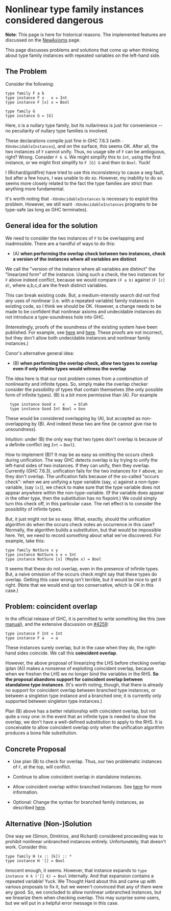 # Nonlinear type family instances considered dangerous



**Note**: This page is here for historical reasons. The implemented features are discussed on the [NewAxioms](new-axioms) page.



This page discusses problems and solutions that come up when thinking about type family instances with repeated variables on the left-hand side.


## The Problem



Consider the following:


```wiki
type family F a b
type instance F x   x = Int
type instance F [x] x = Bool

type family G
type instance G = [G]
```


Here, `G` is a nullary type family, but its nullariness is just for convenience -- no peculiarity of nullary type families is involved.



These declarations compile just fine in GHC 7.6.3 (with `-XUndecidableInstances`), and on the surface, this seems OK. After all, the two instances of `F` cannot unify. Thus, no usage site of `F` can be ambiguous, right? Wrong. Consider `F G G`. We might simplify this to `Int`, using the first instance, or we might first simplify to `F [G] G` and then to `Bool`. Yuck!



I (Richard/goldfire) have tried to use this inconsistency to cause a seg fault, but after a few hours, I was unable to do so. However, my inability to do so seems more closely related to the fact the type families are strict than anything more fundamental.



It's worth noting that `-XUndecidableInstances` is necessary to exploit this problem. However, we still want `-XUndecidableInstances` programs to be type-safe (as long as GHC terminates).


## General idea for the solution



We need to consider the two instances of `F` to be overlapping and inadmissible. There are a handful of ways to do this:


- (A) **when performing the overlap check between two instances, check a version of the instances where all variables are distinct**


We call the "version of the instance where all variables are distinct" the "linearized form" of the instance.
Using such a check, the two instances for `F` above indeed conflict, because we would compare `(F a b)` against `(F [c] d)`, where a,b,c,d are the fresh distinct variables.



This can break existing code. But, a medium-intensity search did not find *any* uses of nonlinear (i.e. with a repeated variable) family instances in existing code, so I think we should be OK. However, a change needs to be made to be confident that nonlinear axioms and undecidable instances do not introduce a type-soundness hole into GHC.



(Interestingly, proofs of the soundness of the existing system have been published. For example, see [
here](http://research.microsoft.com/en-us/um/people/simonpj/papers/ext-f/fc-tldi.pdf) and [
here](http://www.cis.upenn.edu/~stevez/papers/WVPJZ11.pdf). These proofs are not  incorrect, but they  don't allow both undecidable instances and nonlinear family instances.)



Conor's alternative general idea:


- (B) **when performing the overlap check, allow two types to overlap even if only infinite types would witness the overlap**


The idea here is that our root problem comes from a combination of nonlinearity and infinite types. So, simply make the overlap checker consider the possibility of types that contain themselves (the only possible form of infinite types).
(B) is a bit more permissive than (A).  For example


```wiki
  type instance Good x   x    = blah
  type instance Good Int Bool = boo
```


These would be considered overlapping by (A), but accepted as non-overlapping by (B).  And indeed these two are fine (ie cannot give rise to unsoundness).



Intuition: under (B) the only way that two types don't overlap is because of a definite conflict (eg `Int` \~ `Bool`). 



How to implement (B)? It may be as easy as omitting the occurs check during unification. The way GHC detects overlap is by trying to unify the left-hand sides of two instances. If they can unify, then they overlap. Currently (GHC 7.6.3), unification fails for the two instances for `F` above, so they don't overlap. The unification fails because of the so-called "occurs check": when we are unifying a type variable (say, `x`) against a non-type-variable, (say `[x]`), we check to make sure that the type variable does not appear anywhere within the non-type-variable. (If the variable does appear in the other type, then the substitution has no fixpoint.) We could simply turn this check off, in this particular case. The net effect is to consider the possibility of infinite types.



But, it just might not be so easy. What, exactly, should the unification algorithm do when the occurs check notes an occurrence in this case? Normally, the algorithm builds a substitution, but that would be impossible here. Yet, we need to record *something* about what we've discovered. For example, take this:


```wiki
type family NotSure x y
type instance NotSure x x = Int
type instance NotSure [x] (Maybe x) = Bool
```


It seems that these do not overlap, even in the presence of infinite types. But, a naive omission of the occurs check might say that these types do overlap. Getting this case wrong isn't terrible, but it would be nice to get it right. (Note that we would end up too conservative, which is OK in this case.)


## Problem: coincident overlap



In the official release of GHC, it is permitted to write something like this (see [manual](http://www.haskell.org/ghc/docs/latest/html/users_guide/type-families.html#type-family-overlap)), and the extensive discussion on [\#4259](https://gitlab.staging.haskell.org/ghc/ghc/issues/4259):


```wiki
type instance F Int = Int
type instance F a   = a
```


These instances surely overlap, but in the case when they do, the right-hand sides coincide. We call this **coincident overlap**.



However, the above proposal of linearizing the LHS before checking overlap (plan (A)) makes a nonsense of exploiting coincident overlap, because when we freshen the LHS we no longer bind the variables in the RHS. **So the proposal abandons support for coincident overlap between standalone type instances**.  (It's worth noting, though, that there is already no support for coincident overlap between branched type instances, or between a singleton type instance and a branched one; it is currently only supported between singleton type instances.)



Plan (B) above has a better relationship with coincident overlap, but not quite a rosy one: in the event that an infinite type is needed to show the overlap, we don't have a well-defined substitution to apply to the RHS. It is conceivable to allow coincident overlap only when the unification algorithm produces a bona fide substitution.


## Concrete Proposal


- Use plan (B) to check for overlap. Thus, our two problematic instances of `F`, at the top, will conflict.

- Continue to allow coincident overlap in standalone instances.

- Allow coincident overlap within branched instances. See [here](new-axioms/coincident-overlap) for more information.

- Optional: Change the syntax for branched family instances, as described [here](new-axioms/closed-type-families).

## Alternative (Non-)Solution



One way we (Simon, Dimitrios, and Richard) considered proceeding was to prohibit nonlinear unbranched instances entirely. Unfortunately, that doesn't work. Consider this:


```wiki
type family H (x :: [k]) :: *
type instance H '[] = Bool
```


Innocent enough, it seems. However, that instance expands to `type instance H k ('[] k) = Bool` internally. And that expansion contains a repeated variable! Yuck. We Thought Hard about this and came up with various proposals to fix it, but we weren't convinced that any of them were any good. So, we concluded to allow nonlinear unbranched instances, but we linearize them when checking overlap. This may surprise some users, but we will put in a helpful error message in this case.


